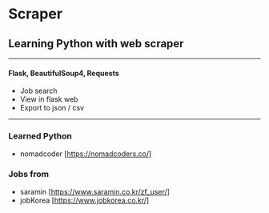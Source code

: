 # Scraper

## Learning Python with web scraper

---

#### Flask, BeautifulSoup4, Requests

- Job search
- View in flask web
- Export to json / csv

---

### Learned Python

- nomadcoder [https://nomadcoders.co/]

### Jobs from

- saramin [https://www.saramin.co.kr/zf_user/]
- jobKorea [https://www.jobkorea.co.kr/]
